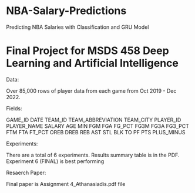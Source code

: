 # NBA-Salary-Predictions
Predicting NBA Salaries with Classification and GRU Model

# Final Project for MSDS 458 Deep Learning and Artificial Intelligence
       
Data:
       
Over 85,000 rows of player data from each game from Oct 2019 - Dec 2022. 
        
Fields: 

GAME_ID	DATE	TEAM_ID	TEAM_ABBREVIATION	TEAM_CITY	PLAYER_ID	PLAYER_NAME	SALARY	AGE	
MIN	FGM	FGA	FG_PCT	FG3M	FG3A	FG3_PCT	FTM	FTA	FT_PCT	OREB	DREB	REB	AST	STL	
BLK	TO	PF	PTS	PLUS_MINUS


Experiments: 

There are a total of 6 experiments. Results summary table is in the PDF. Experiment 6 (FINAL) is best performing


Resaerch Paper:

Final paper is Assignment 4_Athanasiadis.pdf file


       
